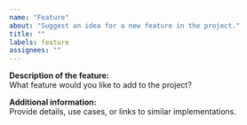 ```yaml
---
name: "Feature"
about: "Suggest an idea for a new feature in the project."
title: ""
labels: feature
assignees: ""
---
```


**Description of the feature:**  
What feature would you like to add to the project?

**Additional information:**  
Provide details, use cases, or links to similar implementations.

